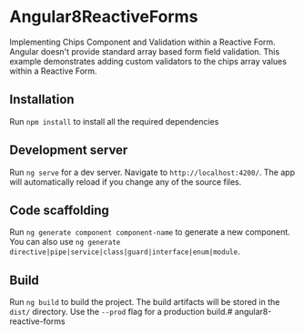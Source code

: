 # Angular8ReactiveForms

Implementing Chips Component and Validation within a Reactive Form. Angular doesn't provide standard array based form field
validation. This example demonstrates adding custom validators to the chips array values within a Reactive Form.

## Installation
Run `npm install` to install all the required dependencies

## Development server

Run `ng serve` for a dev server. Navigate to `http://localhost:4200/`. The app will automatically reload if you change any of the source files.

## Code scaffolding

Run `ng generate component component-name` to generate a new component. You can also use `ng generate directive|pipe|service|class|guard|interface|enum|module`.

## Build

Run `ng build` to build the project. The build artifacts will be stored in the `dist/` directory. Use the `--prod` flag for a production build.# angular8-reactive-forms
